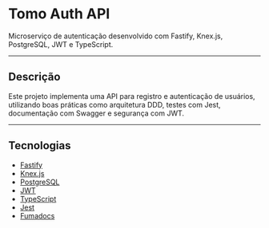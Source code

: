 # Tomo Auth API

Microserviço de autenticação desenvolvido com Fastify, Knex.js, PostgreSQL, JWT e TypeScript.

---

## Descrição

Este projeto implementa uma API para registro e autenticação de usuários, utilizando boas práticas como arquitetura DDD, testes com Jest, documentação com Swagger e segurança com JWT.

---

## Tecnologias

- [Fastify](https://www.fastify.io/)
- [Knex.js](https://knexjs.org/)
- [PostgreSQL](https://www.postgresql.org/)
- [JWT](https://jwt.io/)
- [TypeScript](https://www.typescriptlang.org/)
- [Jest](https://jestjs.io/)
- [Fumadocs](https://fumadocs.org/)
